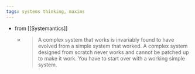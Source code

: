 ```yaml
---
tags: systems thinking, maxims
---
```


- from [[Systemantics]]
	- > A complex system that works is invariably found to have evolved from a simple system that worked. A complex system designed from scratch never works and cannot be patched up to make it work. You have to start over with a working simple system.